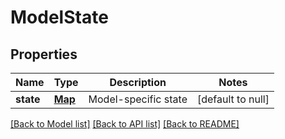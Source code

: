 # ModelState
## Properties

| Name | Type | Description | Notes |
|------------ | ------------- | ------------- | -------------|
| **state** | [**Map**](AnyType.md) | Model-specific state | [default to null] |

[[Back to Model list]](../README.md#documentation-for-models) [[Back to API list]](../README.md#documentation-for-api-endpoints) [[Back to README]](../README.md)

